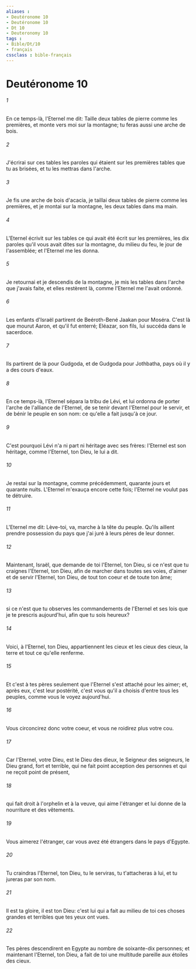 ```yaml
---
aliases : 
- Deutéronome 10
- Deutéronome 10
- Dt 10
- Deuteronomy 10
tags : 
- Bible/Dt/10
- français
cssclass : bible-français
---
```


# Deutéronome 10

###### 1
En ce temps-là, l'Eternel me dit: Taille deux tables de pierre comme les premières, et monte vers moi sur la montagne; tu feras aussi une arche de bois.
###### 2
J'écrirai sur ces tables les paroles qui étaient sur les premières tables que tu as brisées, et tu les mettras dans l'arche.
###### 3
Je fis une arche de bois d'acacia, je taillai deux tables de pierre comme les premières, et je montai sur la montagne, les deux tables dans ma main.
###### 4
L'Eternel écrivit sur les tables ce qui avait été écrit sur les premières, les dix paroles qu'il vous avait dites sur la montagne, du milieu du feu, le jour de l'assemblée; et l'Eternel me les donna.
###### 5
Je retournai et je descendis de la montagne, je mis les tables dans l'arche que j'avais faite, et elles restèrent là, comme l'Eternel me l'avait ordonné.
###### 6
Les enfants d'Israël partirent de Beéroth-Bené Jaakan pour Moséra. C'est là que mourut Aaron, et qu'il fut enterré; Eléazar, son fils, lui succéda dans le sacerdoce.
###### 7
Ils partirent de là pour Gudgoda, et de Gudgoda pour Jothbatha, pays où il y a des cours d'eaux.
###### 8
En ce temps-là, l'Eternel sépara la tribu de Lévi, et lui ordonna de porter l'arche de l'alliance de l'Eternel, de se tenir devant l'Eternel pour le servir, et de bénir le peuple en son nom: ce qu'elle a fait jusqu'à ce jour.
###### 9
C'est pourquoi Lévi n'a ni part ni héritage avec ses frères: l'Eternel est son héritage, comme l'Eternel, ton Dieu, le lui a dit.
###### 10
Je restai sur la montagne, comme précédemment, quarante jours et quarante nuits. L'Eternel m'exauça encore cette fois; l'Eternel ne voulut pas te détruire.
###### 11
L'Eternel me dit: Lève-toi, va, marche à la tête du peuple. Qu'ils aillent prendre possession du pays que j'ai juré à leurs pères de leur donner.
###### 12
Maintenant, Israël, que demande de toi l'Eternel, ton Dieu, si ce n'est que tu craignes l'Eternel, ton Dieu, afin de marcher dans toutes ses voies, d'aimer et de servir l'Eternel, ton Dieu, de tout ton coeur et de toute ton âme;
###### 13
si ce n'est que tu observes les commandements de l'Eternel et ses lois que je te prescris aujourd'hui, afin que tu sois heureux?
###### 14
Voici, à l'Eternel, ton Dieu, appartiennent les cieux et les cieux des cieux, la terre et tout ce qu'elle renferme.
###### 15
Et c'est à tes pères seulement que l'Eternel s'est attaché pour les aimer; et, après eux, c'est leur postérité, c'est vous qu'il a choisis d'entre tous les peuples, comme vous le voyez aujourd'hui.
###### 16
Vous circoncirez donc votre coeur, et vous ne roidirez plus votre cou.
###### 17
Car l'Eternel, votre Dieu, est le Dieu des dieux, le Seigneur des seigneurs, le Dieu grand, fort et terrible, qui ne fait point acception des personnes et qui ne reçoit point de présent,
###### 18
qui fait droit à l'orphelin et à la veuve, qui aime l'étranger et lui donne de la nourriture et des vêtements.
###### 19
Vous aimerez l'étranger, car vous avez été étrangers dans le pays d'Egypte.
###### 20
Tu craindras l'Eternel, ton Dieu, tu le serviras, tu t'attacheras à lui, et tu jureras par son nom.
###### 21
Il est ta gloire, il est ton Dieu: c'est lui qui a fait au milieu de toi ces choses grandes et terribles que tes yeux ont vues.
###### 22
Tes pères descendirent en Egypte au nombre de soixante-dix personnes; et maintenant l'Eternel, ton Dieu, a fait de toi une multitude pareille aux étoiles des cieux.

